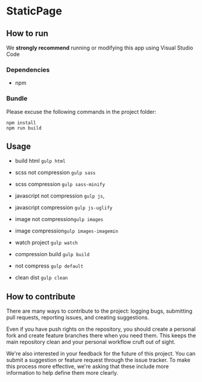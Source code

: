 # StaticPage

## How to run

We **strongly recommend** running or modifying this app using Visual Studio Code

### Dependencies

- npm

### Bundle

Please excuse the following commands in the project folder:

```
npm install
npm run build
```

## Usage

*  build html  `gulp html`

* scss  not compression `gulp sass `
* scss compression `gulp sass-minify `

* javascript  not compression `gulp js`,

* javascript  compression `gulp js-uglify`

* image not compression`gulp images`

* image compression`gulp images-imagemin`

* watch project `gulp watch`

* compression build  `gulp build`

* not compress `gulp default`

* clean dist `gulp clean`

## How to contribute

There are many ways to contribute to the project: logging bugs, submitting pull requests, reporting issues, and creating suggestions.

Even if you have push rights on the repository, you should create a personal fork and create feature branches there when you need them. This keeps the main repository clean and your personal workflow cruft out of sight.

We're also interested in your feedback for the future of this project. You can submit a suggestion or feature request through the issue tracker. To make this process more effective, we're asking that these include more information to help define them more clearly.